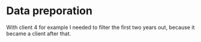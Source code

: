 # Data preporation

With client 4 for example I needed to filter the first two years out, because it became a client after that.
